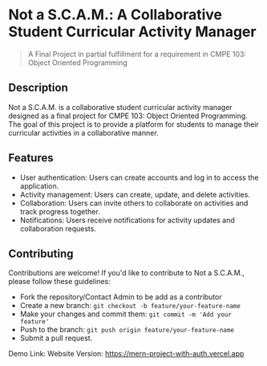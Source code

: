 # Not a S.C.A.M.: A Collaborative Student Curricular Activity Manager
> A Final Project in partial fulfillment for a requirement in CMPE 103: Object Oriented Programming

## Description
Not a S.C.A.M. is a collaborative student curricular activity manager designed as a final project for CMPE 103: Object Oriented Programming. The goal of this project is to provide a platform for students to manage their curricular activities in a collaborative manner.

## Features
- User authentication: Users can create accounts and log in to access the application.
- Activity management: Users can create, update, and delete activities.
- Collaboration: Users can invite others to collaborate on activities and track progress together.
- Notifications: Users receive notifications for activity updates and collaboration requests.

## Contributing
Contributions are welcome! If you'd like to contribute to Not a S.C.A.M., please follow these guidelines:
- Fork the repository/Contact Admin to be add as a contributor
- Create a new branch: `git checkout -b feature/your-feature-name`
- Make your changes and commit them: `git commit -m 'Add your feature'`
- Push to the branch: `git push origin feature/your-feature-name`
- Submit a pull request.

Demo Link:
Website Version: https://mern-project-with-auth.vercel.app
